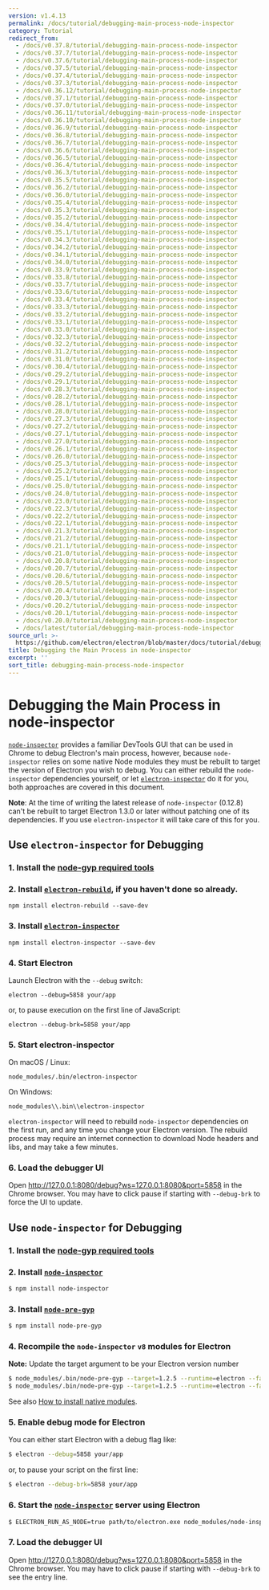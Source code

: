 ```yaml
---
version: v1.4.13
permalink: /docs/tutorial/debugging-main-process-node-inspector
category: Tutorial
redirect_from:
  - /docs/v0.37.8/tutorial/debugging-main-process-node-inspector
  - /docs/v0.37.7/tutorial/debugging-main-process-node-inspector
  - /docs/v0.37.6/tutorial/debugging-main-process-node-inspector
  - /docs/v0.37.5/tutorial/debugging-main-process-node-inspector
  - /docs/v0.37.4/tutorial/debugging-main-process-node-inspector
  - /docs/v0.37.3/tutorial/debugging-main-process-node-inspector
  - /docs/v0.36.12/tutorial/debugging-main-process-node-inspector
  - /docs/v0.37.1/tutorial/debugging-main-process-node-inspector
  - /docs/v0.37.0/tutorial/debugging-main-process-node-inspector
  - /docs/v0.36.11/tutorial/debugging-main-process-node-inspector
  - /docs/v0.36.10/tutorial/debugging-main-process-node-inspector
  - /docs/v0.36.9/tutorial/debugging-main-process-node-inspector
  - /docs/v0.36.8/tutorial/debugging-main-process-node-inspector
  - /docs/v0.36.7/tutorial/debugging-main-process-node-inspector
  - /docs/v0.36.6/tutorial/debugging-main-process-node-inspector
  - /docs/v0.36.5/tutorial/debugging-main-process-node-inspector
  - /docs/v0.36.4/tutorial/debugging-main-process-node-inspector
  - /docs/v0.36.3/tutorial/debugging-main-process-node-inspector
  - /docs/v0.35.5/tutorial/debugging-main-process-node-inspector
  - /docs/v0.36.2/tutorial/debugging-main-process-node-inspector
  - /docs/v0.36.0/tutorial/debugging-main-process-node-inspector
  - /docs/v0.35.4/tutorial/debugging-main-process-node-inspector
  - /docs/v0.35.3/tutorial/debugging-main-process-node-inspector
  - /docs/v0.35.2/tutorial/debugging-main-process-node-inspector
  - /docs/v0.34.4/tutorial/debugging-main-process-node-inspector
  - /docs/v0.35.1/tutorial/debugging-main-process-node-inspector
  - /docs/v0.34.3/tutorial/debugging-main-process-node-inspector
  - /docs/v0.34.2/tutorial/debugging-main-process-node-inspector
  - /docs/v0.34.1/tutorial/debugging-main-process-node-inspector
  - /docs/v0.34.0/tutorial/debugging-main-process-node-inspector
  - /docs/v0.33.9/tutorial/debugging-main-process-node-inspector
  - /docs/v0.33.8/tutorial/debugging-main-process-node-inspector
  - /docs/v0.33.7/tutorial/debugging-main-process-node-inspector
  - /docs/v0.33.6/tutorial/debugging-main-process-node-inspector
  - /docs/v0.33.4/tutorial/debugging-main-process-node-inspector
  - /docs/v0.33.3/tutorial/debugging-main-process-node-inspector
  - /docs/v0.33.2/tutorial/debugging-main-process-node-inspector
  - /docs/v0.33.1/tutorial/debugging-main-process-node-inspector
  - /docs/v0.33.0/tutorial/debugging-main-process-node-inspector
  - /docs/v0.32.3/tutorial/debugging-main-process-node-inspector
  - /docs/v0.32.2/tutorial/debugging-main-process-node-inspector
  - /docs/v0.31.2/tutorial/debugging-main-process-node-inspector
  - /docs/v0.31.0/tutorial/debugging-main-process-node-inspector
  - /docs/v0.30.4/tutorial/debugging-main-process-node-inspector
  - /docs/v0.29.2/tutorial/debugging-main-process-node-inspector
  - /docs/v0.29.1/tutorial/debugging-main-process-node-inspector
  - /docs/v0.28.3/tutorial/debugging-main-process-node-inspector
  - /docs/v0.28.2/tutorial/debugging-main-process-node-inspector
  - /docs/v0.28.1/tutorial/debugging-main-process-node-inspector
  - /docs/v0.28.0/tutorial/debugging-main-process-node-inspector
  - /docs/v0.27.3/tutorial/debugging-main-process-node-inspector
  - /docs/v0.27.2/tutorial/debugging-main-process-node-inspector
  - /docs/v0.27.1/tutorial/debugging-main-process-node-inspector
  - /docs/v0.27.0/tutorial/debugging-main-process-node-inspector
  - /docs/v0.26.1/tutorial/debugging-main-process-node-inspector
  - /docs/v0.26.0/tutorial/debugging-main-process-node-inspector
  - /docs/v0.25.3/tutorial/debugging-main-process-node-inspector
  - /docs/v0.25.2/tutorial/debugging-main-process-node-inspector
  - /docs/v0.25.1/tutorial/debugging-main-process-node-inspector
  - /docs/v0.25.0/tutorial/debugging-main-process-node-inspector
  - /docs/v0.24.0/tutorial/debugging-main-process-node-inspector
  - /docs/v0.23.0/tutorial/debugging-main-process-node-inspector
  - /docs/v0.22.3/tutorial/debugging-main-process-node-inspector
  - /docs/v0.22.2/tutorial/debugging-main-process-node-inspector
  - /docs/v0.22.1/tutorial/debugging-main-process-node-inspector
  - /docs/v0.21.3/tutorial/debugging-main-process-node-inspector
  - /docs/v0.21.2/tutorial/debugging-main-process-node-inspector
  - /docs/v0.21.1/tutorial/debugging-main-process-node-inspector
  - /docs/v0.21.0/tutorial/debugging-main-process-node-inspector
  - /docs/v0.20.8/tutorial/debugging-main-process-node-inspector
  - /docs/v0.20.7/tutorial/debugging-main-process-node-inspector
  - /docs/v0.20.6/tutorial/debugging-main-process-node-inspector
  - /docs/v0.20.5/tutorial/debugging-main-process-node-inspector
  - /docs/v0.20.4/tutorial/debugging-main-process-node-inspector
  - /docs/v0.20.3/tutorial/debugging-main-process-node-inspector
  - /docs/v0.20.2/tutorial/debugging-main-process-node-inspector
  - /docs/v0.20.1/tutorial/debugging-main-process-node-inspector
  - /docs/v0.20.0/tutorial/debugging-main-process-node-inspector
  - /docs/latest/tutorial/debugging-main-process-node-inspector
source_url: >-
  https://github.com/electron/electron/blob/master/docs/tutorial/debugging-main-process-node-inspector.md
title: Debugging the Main Process in node-inspector
excerpt: ''
sort_title: debugging-main-process-node-inspector
---
```

# Debugging the Main Process in node-inspector

[`node-inspector`](https://github.com/node-inspector/node-inspector) provides a familiar DevTools GUI that can be used in Chrome to debug Electron's main process, however, because `node-inspector` relies on some native Node modules they must be rebuilt to target the version of Electron you wish to debug. You can either rebuild the `node-inspector` dependencies yourself, or let [`electron-inspector`](https://github.com/enlight/electron-inspector) do it for you, both approaches are covered in this document.

**Note**: At the time of writing the latest release of `node-inspector` (0.12.8) can't be rebuilt to target Electron 1.3.0 or later without patching one of its dependencies. If you use `electron-inspector` it will take care of this for you.

## Use `electron-inspector` for Debugging

### 1\. Install the [node-gyp required tools](https://github.com/nodejs/node-gyp#installation)

### 2\. Install [`electron-rebuild`](https://github.com/electron/electron-rebuild), if you haven't done so already.

```shell
npm install electron-rebuild --save-dev
```

### 3\. Install [`electron-inspector`](https://github.com/enlight/electron-inspector)

```shell
npm install electron-inspector --save-dev
```

### 4\. Start Electron

Launch Electron with the `--debug` switch:

```shell
electron --debug=5858 your/app
```

or, to pause execution on the first line of JavaScript:

```shell
electron --debug-brk=5858 your/app
```

### 5\. Start electron-inspector

On macOS / Linux:

```shell
node_modules/.bin/electron-inspector
```

On Windows:

```shell
node_modules\\.bin\\electron-inspector
```

`electron-inspector` will need to rebuild `node-inspector` dependencies on the first run, and any time you change your Electron version. The rebuild process may require an internet connection to download Node headers and libs, and may take a few minutes.

### 6\. Load the debugger UI

Open http://127.0.0.1:8080/debug?ws=127.0.0.1:8080&port=5858 in the Chrome browser. You may have to click pause if starting with `--debug-brk` to force the UI to update.

## Use `node-inspector` for Debugging

### 1\. Install the [node-gyp required tools](https://github.com/nodejs/node-gyp#installation)

### 2\. Install [`node-inspector`](https://github.com/node-inspector/node-inspector)

```bash
$ npm install node-inspector
```

### 3\. Install [`node-pre-gyp`](https://github.com/mapbox/node-pre-gyp)

```bash
$ npm install node-pre-gyp
```

### 4\. Recompile the `node-inspector` `v8` modules for Electron

**Note:** Update the target argument to be your Electron version number

```bash
$ node_modules/.bin/node-pre-gyp --target=1.2.5 --runtime=electron --fallback-to-build --directory node_modules/v8-debug/ --dist-url=https://atom.io/download/atom-shell reinstall
$ node_modules/.bin/node-pre-gyp --target=1.2.5 --runtime=electron --fallback-to-build --directory node_modules/v8-profiler/ --dist-url=https://atom.io/download/atom-shell reinstall
```

See also [How to install native modules]({{site.baseurl}}/docs/tutorial/using-native-node-modules#how-to-install-native-modules).

### 5\. Enable debug mode for Electron

You can either start Electron with a debug flag like:

```bash
$ electron --debug=5858 your/app
```

or, to pause your script on the first line:

```bash
$ electron --debug-brk=5858 your/app
```

### 6\. Start the [`node-inspector`](https://github.com/node-inspector/node-inspector) server using Electron

```bash
$ ELECTRON_RUN_AS_NODE=true path/to/electron.exe node_modules/node-inspector/bin/inspector.js
```

### 7\. Load the debugger UI

Open http://127.0.0.1:8080/debug?ws=127.0.0.1:8080&port=5858 in the Chrome browser. You may have to click pause if starting with `--debug-brk` to see the entry line.
